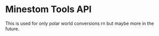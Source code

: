 # Minestom Tools API 

This is used for only polar world conversions rn but maybe more in the future.